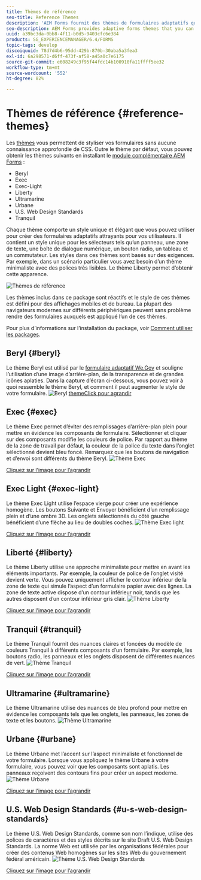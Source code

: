 ```yaml
---
title: Thèmes de référence
seo-title: Reference Themes
description: 'AEM Forms fournit des thèmes de formulaires adaptatifs que vous pouvez obtenir de Distribution logicielle et utiliser pour appliquer un style à un formulaire. '
seo-description: AEM Forms provides adaptive forms themes that you can get from Software Distribution and use to style a form.
uuid: a39bc3da-0bb8-4f11-b0d5-9403cfc6e384
products: SG_EXPERIENCEMANAGER/6.4/FORMS
topic-tags: develop
discoiquuid: 78d7d4b6-95dd-429b-870b-30aba5a3fea3
exl-id: 6a298571-d6ff-473f-af58-a45a0c7e6175
source-git-commit: e608249c3f95f44fdc14b100910fa11ffff5ee32
workflow-type: tm+mt
source-wordcount: '552'
ht-degree: 82%

---
```


# Thèmes de référence {#reference-themes}

Les [thèmes](/help/forms/using/themes.md) vous permettent de styliser vos formulaires sans aucune connaissance approfondie de CSS. Outre le thème par défaut, vous pouvez obtenir les thèmes suivants en installant le [module complémentaire AEM Forms](https://experienceleague.adobe.com/docs/experience-manager-release-information/aem-release-updates/forms-updates/aem-forms-releases.html) :

* Beryl
* Exec
* Exec-Light
* Liberty
* Ultramarine
* Urbane
* U.S. Web Design Standards
* Tranquil

Chaque thème comporte un style unique et élégant que vous pouvez utiliser pour créer des formulaires adaptatifs attrayants pour vos utilisateurs. Il contient un style unique pour les sélecteurs tels qu’un panneau, une zone de texte, une boîte de dialogue numérique, un bouton radio, un tableau et un commutateur. Les styles dans ces thèmes sont basés sur des exigences. Par exemple, dans un scénario particulier vous avez besoin d’un thème minimaliste avec des polices très lisibles. Le thème Liberty permet d’obtenir cette apparence.

![Thèmes de référence](assets/ref-themes.png)

Les thèmes inclus dans ce package sont réactifs et le style de ces thèmes est défini pour des affichages mobiles et de bureau. La plupart des navigateurs modernes sur différents périphériques peuvent sans problème rendre des formulaires auxquels est appliqué l’un de ces thèmes.

Pour plus d’informations sur l’installation du package, voir [Comment utiliser les packages](/help/sites-administering/package-manager.md).

## Beryl {#beryl}

Le thème Beryl est utilisé par le [formulaire adaptatif We.Gov](/help/forms/using/gov-reference-site-walkthrough.md) et souligne l’utilisation d’une image d’arrière-plan, de la transparence et de grandes icônes aplaties. Dans la capture d’écran ci-dessous, vous pouvez voir à quoi ressemble le thème Beryl, et comment il peut augmenter le style de votre formulaire.
![Beryl ](assets/beryl.png)
[themeClick pour agrandir](assets/beryl-1.png)

## Exec {#exec}

Le thème Exec permet d’éviter des remplissages d’arrière-plan plein pour mettre en évidence les composants de formulaire. Sélectionner et cliquer sur des composants modifie les couleurs de police. Par rapport au thème de la zone de travail par défaut, la couleur de la police du texte dans l’onglet sélectionné devient bleu foncé. Remarquez que les boutons de navigation et d’envoi sont différents du thème Beryl.
![Thème Exec](assets/exec.png)

[Cliquez sur l’image pour l’agrandir](assets/exec-1.png)

## Exec Light {#exec-light}

Le thème Exec Light utilise l’espace vierge pour créer une expérience homogène. Les boutons Suivante et Envoyer bénéficient d’un remplissage plein et d’une ombre 3D. Les onglets sélectionnés du côté gauche bénéficient d’une flèche au lieu de doubles coches.
![Thème Exec light](assets/exec-light.png)

[Cliquez sur l’image pour l’agrandir](assets/exec-light-1.png)

## Liberté {#liberty}

Le thème Liberty utilise une approche minimaliste pour mettre en avant les éléments importants. Par exemple, la couleur de police de l’onglet visité devient verte. Vous pouvez uniquement afficher le contour inférieur de la zone de texte qui simule l’aspect d’un formulaire papier avec des lignes. La zone de texte active dispose d’un contour inférieur noir, tandis que les autres disposent d’un contour inférieur gris clair.
![Thème Liberty](assets/liberty.png)

[Cliquez sur l’image pour l’agrandir](assets/liberty-1.png)

## Tranquil {#tranquil}

Le thème Tranquil fournit des nuances claires et foncées du modèle de couleurs Tranquil à différents composants d’un formulaire. Par exemple, les boutons radio, les panneaux et les onglets disposent de différentes nuances de vert.
![Thème Tranquil](assets/tranquil.png)

[Cliquez sur l’image pour l’agrandir](assets/tranquil-1.png)

## Ultramarine {#ultramarine}

Le thème Ultramarine utilise des nuances de bleu profond pour mettre en évidence les composants tels que les onglets, les panneaux, les zones de texte et les boutons.
![Thème Ultramarine](assets/ultramarine.png)

## Urbane {#urbane}

Le thème Urbane met l’accent sur l’aspect minimaliste et fonctionnel de votre formulaire. Lorsque vous appliquez le thème Urbane à votre formulaire, vous pouvez voir que les composants sont aplatis. Les panneaux reçoivent des contours fins pour créer un aspect moderne.
![Thème Urbane](assets/urbane.png)

[Cliquez sur l’image pour l’agrandir](assets/urbane-1.png)

## U.S. Web Design Standards {#u-s-web-design-standards}

Le thème U.S. Web Design Standards, comme son nom l’indique, utilise des polices de caractères et des styles décrits sur le site Draft U.S. Web Design Standards. La norme Web est utilisée par les organisations fédérales pour créer des contenus Web homogènes sur les sites Web du gouvernement fédéral américain.
![Thème U.S. Web Design Standards](assets/us-web-standards.png)

[Cliquez sur l’image pour l’agrandir](assets/usgov.png)
